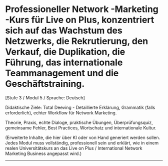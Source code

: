 # Professioneller Network -Marketing -Kurs für Live on Plus, konzentriert sich auf das Wachstum des Netzwerks, die Rekrutierung, den Verkauf, die Duplikation, die Führung, das internationale Teammanagement und die Geschäftstraining.


[Stufe 3 / Modul 5 / Sprache: Deutsch]

Didaktische Ziele: Total Deeving - Detaillierte Erklärung, Grammatik (falls erforderlich), echter Workflow für Network Marketing.

Theorie, Praxis, echte Dialoge, praktische Übungen, Überprüfungsquiz, gemeinsame Fehler, Best Practices, Wortschatz und internationale Kultur.


(Erweiterte Inhalte, die hier über KI oder von Hand generiert werden sollen. Jedes Modul muss vollständig, professionell sein und erklärt, wie in einem realen Universitätskurs an das Live on Plus / International Network Marketing Business angepasst wird.)

---